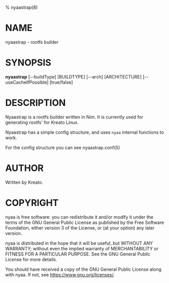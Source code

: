 % nyaastrap(8)

# NAME
nyaastrap - rootfs builder

# SYNOPSIS
**nyaastrap** [--buildType] [BUILDTYPE] [--arch] [ARCHITECTURE] [--useCacheIfPossible] [true/false]

# DESCRIPTION
Nyaastrap is a rootfs builder written in Nim. It is currently used for generating rootfs' for Kreato Linux.

Nyaastrap has a simple config structure, and uses `nyaa` internal functions to work.

For the config structure you can see nyaastrap.conf(5)

# AUTHOR
Written by Kreato.

# COPYRIGHT
nyaa is free software: you can redistribute it and/or modify
it under the terms of the GNU General Public License as published by
the Free Software Foundation, either version 3 of the License, or
(at your option) any later version.

nyaa is distributed in the hope that it will be useful,
but WITHOUT ANY WARRANTY; without even the implied warranty of
MERCHANTABILITY or FITNESS FOR A PARTICULAR PURPOSE.  See the
GNU General Public License for more details.

You should have received a copy of the GNU General Public License
along with nyaa.  If not, see <https://www.gnu.org/licenses/>.
